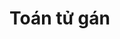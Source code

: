 # Toán tử gán

<!-- 

Toán tử             Ví dụ             Tương đương
=                   x = y             x = y
+=                  x += y            x = x + y
-+                  x -= y            x = x - y
*=                  x *= y            x = x * y
/=                  x /= y            x = x / y
**=                 x **= y           x = x **y

 -->